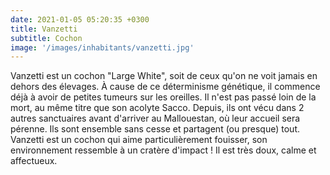 ```yaml
---
date: 2021-01-05 05:20:35 +0300
title: Vanzetti
subtitle: Cochon
image: '/images/inhabitants/vanzetti.jpg'
---
```


Vanzetti est un cochon "Large White", soit de ceux qu'on ne voit jamais en dehors des élevages. À cause de ce déterminisme génétique, il commence déjà à avoir de petites tumeurs sur les oreilles.
Il n'est pas passé loin de la mort, au même titre que son acolyte Sacco. 
Depuis, ils ont vécu dans 2 autres sanctuaires avant d'arriver au Mallouestan, où leur accueil sera pérenne.
Ils sont ensemble sans cesse et partagent (ou presque) tout.
Vanzetti est un cochon qui aime particulièrement fouisser, son environnement ressemble à un cratère d'impact ! Il est très doux, calme et affectueux.